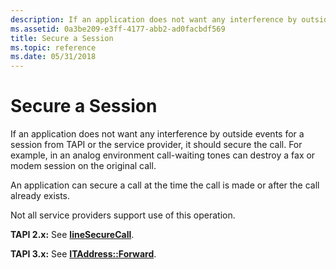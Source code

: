 ```yaml
---
description: If an application does not want any interference by outside events for a session from TAPI or the service provider, it should secure the call.
ms.assetid: 0a3be209-e3ff-4177-abb2-ad0facbdf569
title: Secure a Session
ms.topic: reference
ms.date: 05/31/2018
---
```


# Secure a Session

If an application does not want any interference by outside events for a session from TAPI or the service provider, it should secure the call. For example, in an analog environment call-waiting tones can destroy a fax or modem session on the original call.

An application can secure a call at the time the call is made or after the call already exists.

Not all service providers support use of this operation.

**TAPI 2.x:** See [**lineSecureCall**](/windows/win32/api/tapi/nf-tapi-linesecurecall).

**TAPI 3.x:** See [**ITAddress::Forward**](/windows/desktop/api/tapi3if/nf-tapi3if-itaddress-forward).

 

 
